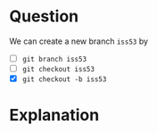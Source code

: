 # Question
We can create a new branch `iss53` by
- [ ] `git branch iss53`
- [ ] `git checkout iss53`
- [X] `git checkout -b iss53`

# Explanation
